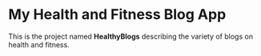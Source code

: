 # My Health and Fitness Blog App

This is the project named **HealthyBlogs** describing the variety of blogs on health and fitness.

## 

